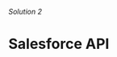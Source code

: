 _Solution 2_

# Salesforce API

<!-- ./components/SelfPromo.vue -->
<SelfPromo />

<!--
- CM team
-->
